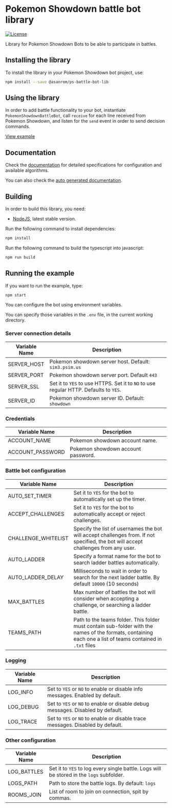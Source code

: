 # Pokemon Showdown battle bot library

[![License](https://img.shields.io/badge/license-MIT-blue.svg?style=flat)](https://github.com/AgustinSRG/ps-battle-bot-lib/blob/master/LICENSE)

Library for Pokemon Showdown Bots to be able to participate in battles. 

## Installing the library

To install the library in your Pokemon Showdown bot project, use:

```sh
npm install --save @asanrom/ps-battle-bot-lib
```

## Using the library

In order to add battle functionality to your bot, instantiate `PokemonShowdownBattleBot`, call `receive` for each line received from Pokemon Showdown, and listen for the `send` event in order to send decision commands.

[View example](./src/examples/example.ts)

## Documentation

Check the [documentation](./DOCUMENTATION.md) for detailed specifications for configuration and available algorithms.

You can also check the [auto generated documentation](https://agustinsrg.github.io/ps-battle-bot-lib/).

## Building

In order to build this library, you need:

 - [NodeJS](https://nodejs.org/en), latest stable version.

Run the following command to install dependencies:

```sh
npm install
```

Run the following command to build the typescript into javascript:

```sh
npm run build
```

## Running the example

If you want to run the example, type:

```
npm start
```

You can configure the bot using environment variables.

You can specify those variables in the `.env` file, in the current working directory.


### Server connection details

| Variable Name | Description                                                                          |
| ------------- | ------------------------------------------------------------------------------------ |
| SERVER_HOST   | Pokemon showdown server host. Default: `sim3.psim.us`                                |
| SERVER_PORT   | Pokemon showdown server port. Default `443`                                          |
| SERVER_SSL    | Set it to `YES` to use HTTPS. Set it to `NO` to use regular HTTP. Defaults to `YES`. |
| SERVER_ID     | Pokemon showdown server ID. Default: `showdown`                                      |

### Credentials

| Variable Name    | Description                        |
| ---------------- | ---------------------------------- |
| ACCOUNT_NAME     | Pokemon showdown account name.     |
| ACCOUNT_PASSWORD | Pokemon showdown account password. |

### Battle bot configuration

| Variable Name       | Description                                                                                                                                                |
| ------------------- | ---------------------------------------------------------------------------------------------------------------------------------------------------------- |
| AUTO_SET_TIMER      | Set it to `YES` for the bot to automatically set up the timer.                                                                                             |
| ACCEPT_CHALLENGES   | Set it to `YES` for the bot to automatically accept or reject challenges.                                                                                  |
| CHALLENGE_WHITELIST | Specify the list of usernames the bot will accept challenges from. If not specified, the bot will accept challenges from any user.                         |
| AUTO_LADDER         | Specify a format name for the bot to search ladder battles automatically.                                                                                  |
| AUTO_LADDER_DELAY   | Milliseconds to wait in order to search for the next ladder battle. By default `10000` (10 seconds)                                                        |
| MAX_BATTLES         | Max number of battles the bot will consider when accepting a challenge, or searching a ladder battle.                                                      |
| TEAMS_PATH          | Path to the teams folder. This folder must contain sub-folder with the names of the formats, containing each one a list of teams contained in `.txt` files |

### Logging

| Variable Name | Description                                                                    |
| ------------- | ------------------------------------------------------------------------------ |
| LOG_INFO      | Set to `YES` or `NO` to enable or disable info messages. Enabled by default.   |
| LOG_DEBUG     | Set to `YES` or `NO` to enable or disable debug messages. Disabled by default. |
| LOG_TRACE     | Set to `YES` or `NO` to enable or disable trace messages. Disabled by default. |

### Other configuration

| Variable Name | Description                                                                              |
| ------------- | ---------------------------------------------------------------------------------------- |
| LOG_BATTLES   | Set it to `YES` to log every single battle. Logs will be stored in the `logs` subfolder. |
| LOGS_PATH     | Path to store the battle logs. By default: `logs`                                        |
| ROOMS_JOIN    | List of room to join on connection, spit by commas.                                      |
